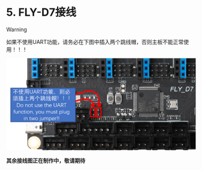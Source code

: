 # 5. FLY-D7接线

> [!WARNING]
>
> 如果不使用UART功能，请务必在下图中插入两个跳线帽，否则主板不能正常使用！！！

<img src="../../images/boards/fly_d7/jumper_uart.png" alt="jumper_uart" style="zoom:80%;" />

**其余接线图正在制作中，敬请期待**
